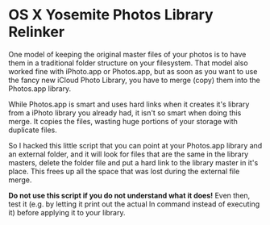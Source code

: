 # OS X Yosemite Photos Library Relinker

One model of keeping the original master files of your photos is to have them in a traditional folder structure on your filesystem.
That model also worked fine with iPhoto.app or Photos.app, but as soon as you want to use the fancy new iCloud Photo Library, you
have to merge (copy) them into the Photos.app library.

While Photos.app is smart and uses hard links when it creates it's library from a iPhoto library you already had, it isn't so smart
when doing this merge. It copies the files, wasting huge portions of your storage with duplicate files.

So I hacked this little script that you can point at your Photos.app library and an external folder, and it will look for
files that are the same in the library masters, delete the folder file and put a hard link to the library master in it's place.
This frees up all the space that was lost during the external file merge.

**Do not use this script if you do not understand what it does!** Even then, test it (e.g. by letting it print out the actual ln
command instead of executing it) before applying it to your library.

